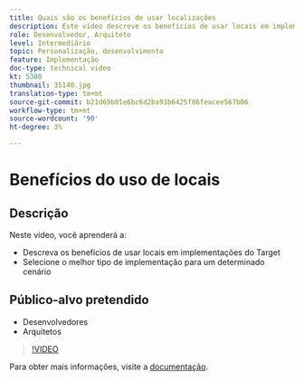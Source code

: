 ```yaml
---
title: Quais são os benefícios de usar localizações
description: Este vídeo descreve os benefícios de usar locais em implementações da Adobe Target. Assista a este vídeo para saber como selecionar o melhor tipo de implementação para um determinado cenário.
role: Desenvolvedor, Arquiteto
level: Intermediário
topic: Personalização, desenvolvimento
feature: Implementação
doc-type: technical video
kt: 5380
thumbnail: 35140.jpg
translation-type: tm+mt
source-git-commit: b21d69b01e6bc6d2ba93b6425f86feacee567b06
workflow-type: tm+mt
source-wordcount: '90'
ht-degree: 3%

---
```



# Benefícios do uso de locais

## Descrição

Neste vídeo, você aprenderá a:

* Descreva os benefícios de usar locais em implementações do Target
* Selecione o melhor tipo de implementação para um determinado cenário

## Público-alvo pretendido

* Desenvolvedores
* Arquitetos

>[!VIDEO](https://video.tv.adobe.com/v/35140/?quality=12)

Para obter mais informações, visite a [documentação](https://docs.adobe.com/content/help/en/target/using/implement-target/implementing-target.html).
